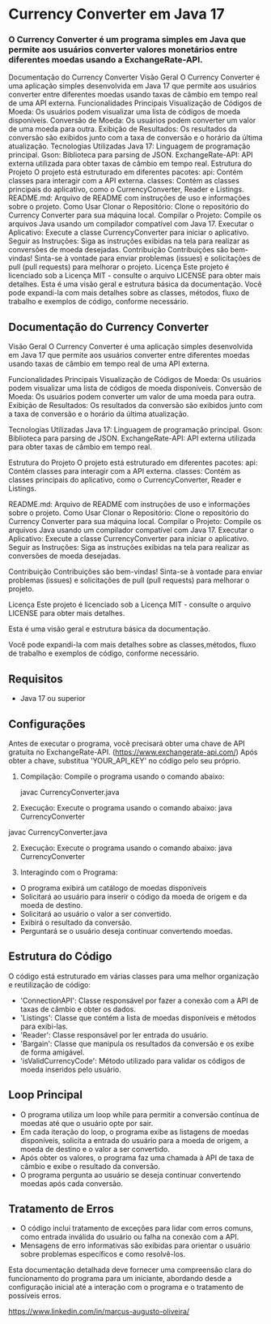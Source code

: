 # Currency Converter em Java 17
### O Currency Converter é um programa simples em Java que permite aos usuários converter valores monetários entre diferentes moedas usando a ExchangeRate-API.

Documentação do Currency Converter
Visão Geral O Currency Converter é uma aplicação simples desenvolvida em Java 17 que permite aos usuários converter entre diferentes moedas usando taxas de câmbio em tempo real de uma API externa.
Funcionalidades Principais Visualização de Códigos de Moeda: Os usuários podem visualizar uma lista de códigos de moeda disponíveis.
Conversão de Moeda: Os usuários podem converter um valor de uma moeda para outra. Exibição de Resultados: Os resultados da conversão são exibidos junto com a taxa de conversão e o horário da última atualização.
Tecnologias Utilizadas Java 17: Linguagem de programação principal. Gson: Biblioteca para parsing de JSON. ExchangeRate-API: API externa utilizada para obter taxas de câmbio em tempo real.
Estrutura do Projeto O projeto está estruturado em diferentes pacotes: api: Contém classes para interagir com a API externa. classes: Contém as classes principais do aplicativo, como o CurrencyConverter, Reader e Listings.
README.md: Arquivo de README com instruções de uso e informações sobre o projeto. Como Usar Clonar o Repositório: Clone o repositório do Currency Converter para sua máquina local.
Compilar o Projeto: Compile os arquivos Java usando um compilador compatível com Java 17.
Executar o Aplicativo: Execute a classe CurrencyConverter para iniciar o aplicativo. Seguir as Instruções: Siga as instruções exibidas na tela para realizar as conversões de moeda desejadas.
Contribuição Contribuições são bem-vindas! Sinta-se à vontade para enviar problemas (issues) e solicitações de pull (pull requests) para melhorar o projeto.
Licença Este projeto é licenciado sob a Licença MIT - consulte o arquivo LICENSE para obter mais detalhes.
Esta é uma visão geral e estrutura básica da documentação.
Você pode expandi-la com mais detalhes sobre as classes,
métodos, fluxo de trabalho e exemplos de código, conforme necessário.


## Documentação do Currency Converter
Visão Geral O Currency Converter é uma aplicação simples desenvolvida em Java 17 que permite aos usuários converter entre diferentes moedas usando taxas de câmbio em tempo real de uma API externa.

Funcionalidades Principais Visualização de Códigos de Moeda: Os usuários podem visualizar uma lista de códigos de moeda disponíveis.
Conversão de Moeda: Os usuários podem converter um valor de uma moeda para outra. Exibição de Resultados: Os resultados da conversão são exibidos junto com a taxa de conversão e o horário da última atualização.

Tecnologias Utilizadas Java 17: Linguagem de programação principal. Gson: Biblioteca para parsing de JSON. ExchangeRate-API: API externa utilizada para obter taxas de câmbio em tempo real.

Estrutura do Projeto O projeto está estruturado em diferentes pacotes: api: Contém classes para interagir com a API externa. classes: Contém as classes principais do aplicativo, como o CurrencyConverter, Reader e Listings.

README.md: Arquivo de README com instruções de uso e informações sobre o projeto. Como Usar Clonar o Repositório: Clone o repositório do Currency Converter para sua máquina local.
Compilar o Projeto: Compile os arquivos Java usando um compilador compatível com Java 17.
Executar o Aplicativo: Execute a classe CurrencyConverter para iniciar o aplicativo. Seguir as Instruções: Siga as instruções exibidas na tela para realizar as conversões de moeda desejadas.

Contribuição Contribuições são bem-vindas! Sinta-se à vontade para enviar problemas (issues) e solicitações de pull (pull requests) para melhorar o projeto.

Licença Este projeto é licenciado sob a Licença MIT - consulte o arquivo LICENSE para obter mais detalhes.

Esta é uma visão geral e estrutura básica da documentação.

Você pode expandi-la com mais detalhes sobre as classes,métodos, fluxo de trabalho e exemplos de código, conforme necessário.


## Requisitos
* Java 17 ou superior

## Configurações
Antes de executar o programa, você precisará obter uma chave de API gratuita no ExchangeRate-API. (https://www.exchangerate-api.com/)
Após obter a chave, substitua 'YOUR_API_KEY' no código pelo seu próprio.

1. Compilação: Compile o programa usando o comando abaixo:

   javac CurrencyConverter.java

2. Execução: Execute o programa usando o comando abaixo:
   java CurrencyConverter

javac CurrencyConverter.java

2. Execução: Execute o programa usando o comando abaixo:
java CurrencyConverter


3. Interagindo com o Programa:
* O programa exibirá um catálogo de moedas disponíveis
* Solicitará ao usuário para inserir o código da moeda de origem e da moeda de destino.
* Solicitará ao usuário o valor a ser convertido.
* Exibirá o resultado da conversão.
* Perguntará se o usuário deseja continuar convertendo moedas.

## Estrutura do Código

O código está estruturado em várias classes para uma melhor organização e reutilização de código:

* 'ConnectionAPI': Classe responsável por fazer a conexão com a API de taxas de câmbio e obter os dados.
* 'Listings': Classe que contém a lista de moedas disponíveis e métodos para exibi-las.
* 'Reader': Classe responsável por ler entrada do usuário.
* 'Bargain': Classe que manipula os resultados da conversão e os exibe de forma amigável.
* 'isValidCurrencyCode': Método utilizado para validar os códigos de moeda inseridos pelo usuário.

## Loop Principal

* O programa utiliza um loop while para permitir a conversão contínua de moedas até que o usuário opte por sair.
* Em cada iteração do loop, o programa exibe as listagens de moedas disponíveis, solicita a entrada do usuário para a moeda de origem, a moeda de destino e o valor a ser convertido.
* Após obter os valores, o programa faz uma chamada à API de taxa de câmbio e exibe o resultado da conversão.
* O programa pergunta ao usuário se deseja continuar convertendo moedas após cada conversão.

## Tratamento de Erros

* O código inclui tratamento de exceções para lidar com erros comuns, como entrada inválida do usuário ou falha na conexão com a API.
* Mensagens de erro informativas são exibidas para orientar o usuário sobre problemas específicos e como resolvê-los.


Esta documentação detalhada deve fornecer uma compreensão clara do funcionamento do programa para um iniciante, abordando desde a configuração inicial até a interação com o programa e o tratamento de possíveis erros.


https://www.linkedin.com/in/marcus-augusto-oliveira/



